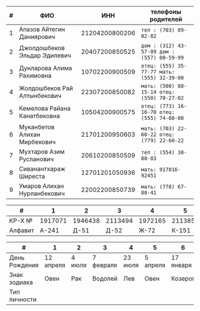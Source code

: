 
| #   | ФИО                          | ИНН            | телефоны родителей                          |
| --- | ---------------------------- | -------------- | ------------------------------------------- |
| 1   | Апазов Айтегин Даниярович    | 21204200800206 | `тел : (703) 09-02-82`                      |
| 2   | Джолдошбеков Эльдар Эдилевич | 20407200850525 | `дом : (312) 43-57-09 дом : (557) 00-59-99` |
| 3   | Дунларова Алима Рахимовна    | 10702200900509 | `отец: (555) 35-77-77 мать: (555) 32-39-00` |
| 4   | Жолдошбеков Рай Алтынбекович | 22307200850082 | `мать: (500) 88-15-14 отец: (550) 70-27-02` |
| 5   | Кемелова Райана Канатбековна | 10504200900575 | `отец: (773) 16-16-70 отец: (555) 74-00-00` |
| 6   | Муканбетов Алихан Мирбекович | 21701200950603 | `мать: (703) 22-60-22 отец: (779) 22-60-22` |
| 7   | Мухтаров Азим Русланович     | 20610200850509 | `тел : (554) 30-08-83`                      |
| 8   | Сиванантхараж Ширеста        | 12701201050936 | `мать: 917816-92451`                        |
| 9   | Умаров Алихан Нурланбекович  | 22002200850739 | `мать: (778) 67-80-41`                      |

| #       | 1       | 2       | 3       | 4       | 5       | 6       | 7      | 8        | 9       |
| ------- | ------- | ------- | ------- | ------- | ------- | ------- | ------ | -------- | ------- |
| КР-Х №  | 1917071 | 1946438 | 2113494 | 1972165 | 2113856 | 2089658 | 202538 | R4713931 | 1841496 |
| Алфавит | А-241   | Д-51    | Д-52    | Ж-72    | К-151   | М-113   | М-114  | С-41     | У-29    |

| #             | 1         | 2      | 3         | 4       | 5        | 6         | 7         | 8         | 9          |
| ------------- | --------- | ------ | --------- | ------- | -------- | --------- | --------- | --------- | ---------- |
| День Рождения | 12 апреля | 4 июля | 7 февраля | 23 июля | 5 апреля | 17 января | 6 октября | 27 января | 20 февраля |
| Знак зодиака  | Овен      | Рак    | Водолей   | Лев     | Овен     | Козерог   | Весы      | Водолей   | Рыбы       |
| Тип личности  |           |        |           |         |          |           |           |           |            |
